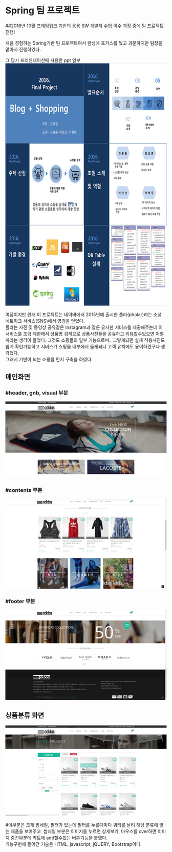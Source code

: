 # Spring 팀 프로젝트 <br />
\##2016년 10월
프레임워크 기반의 응용 SW 개발자 수업 이수 과정 중에 팀 프로젝트 진행! <p />
처음 경험하는 Spring기반 팀 프로젝트여서 완성에 포커스를 뒀고 
과분하지만 팀장을 맡아서 진행하였다. <p />
그 당시 프리젠테이션때 사용한 ppt 일부
<img src="img/ppt.jpg" /> <p />
여담이지만 원래 이 프로젝트는 네이버에서 2015년에 출시한 폴라(pholar)라는 소셜 네트워크 서비스(SNS)에서 영감을 얻었다. <br />
폴라는 사진 및 동영상 공유같은 Instagram과 같은 유사한 서비스를 제공해주는데 이 서비스를 조금 제한해서 상품명 검색으로 상품사진들을 공유하고 리뷰할수있으면
어떨까라는 생각이 들었다. 그것도 쇼핑몰의 일부 기능으로써.. 그렇게되면 실제 착용사진도 쉽게 확인가능하고 서비스가 쇼핑몰 내부에서 돌게되니 고객 유치에도 
용이하겠구나 생각했다. <br /> 
그래서 기반이 되는 쇼핑몰 먼저 구축을 하였다. 
## <strong>메인화면</strong> <br />
### \#header, gnb, visual 부분
<img src='img/img1.png' /><br/>
### \#contents 부분<br/>
<img src='img/img2.png' /><br/>
### \#footer 부분<br/>
<img src='img/img3.png' /><p/>

## <strong>상품분류 화면</strong><br />
<img src='img/productlist.png' /><p/>
\#이부분은 크게 썸네일, 필터가 있는데 필터를 누를때마다 쿼리를 날려 해당 분류에 맞는 제품을 보여주고 
  &nbsp;썸네일 부분은 이미지를 누르면 상세보기, 마우스를 over하면 이미지 중간부분에 카트에 add할수있는 버튼기능을 붙였다. <br />
  기능구현에 들어간 기술은 HTML, javascript, jQUERY, Bootstrap이다.

